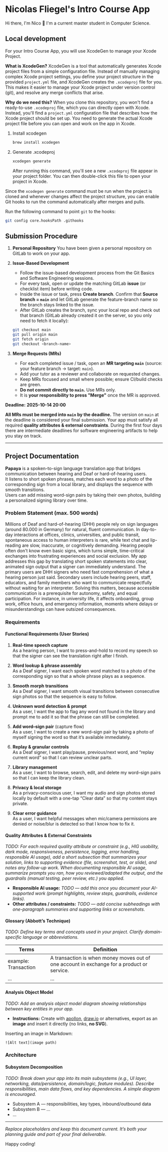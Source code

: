 # Nicolas Fliegel's Intro Course App

Hi there, I'm Nico :wave:
I'm a current master student in Computer Science.

## Local development
For your Intro Course App, you will use XcodeGen to manage your Xcode Project. 

**What is XcodeGen?** XcodeGen is a tool that automatically generates Xcode project files from a simple configuration file. Instead of manually managing complex Xcode project settings, you define your project structure in the provided `project.yml` file, and XcodeGen creates the `.xcodeproj` file for you. This makes it easier to manage your Xcode project under version control (git), and resolve any merge conflicts that arise.

**Why do we need this?** When you clone this repository, you won't find a ready-to-use `.xcodeproj` file, which you can directly open with Xcode. Instead, you'll find a `project.yml` configuration file that describes how the Xcode project should be set up. You need to generate the actual Xcode project file before you can open and work on the app in Xcode.

1. Install xcodegen
    ```bash
    brew install xcodegen
    ```
2. Generate .xcodeproj
    ```bash
    xcodegen generate
    ```
    
    After running this command, you'll see a new `.xcodeproj` file appear in your project folder. You can then double-click this file to open your project in Xcode.

Since the `xcodegen generate` command must be run when the project is cloned and whenever changes affect the project structure, you can enable Git hooks to run the command automatically after merges and pulls.

Run the following command to point `git` to the hooks:
```bash
git config core.hooksPath .githooks
```

## Submission Procedure

1. **Personal Repository**
   You have been given a personal repository on GitLab to work on your app.

2. **Issue-Based Development**

    * Follow the issue-based development process from the Git Basics and Software Engineering sessions.
    * For every task, open or update the matching GitLab **issue** (or checklist item) before writing code.
    * Inside the issue or task, press **Create branch**. Confirm that **Source branch = `main`** and let GitLab generate the feature-branch name so the branch stays linked to the issue.
    * After GitLab creates the branch, sync your local repo and check out that branch (GitLab already created it on the server, so you only need to fetch it locally):

     ```bash
     git checkout main
     git pull origin main
     git fetch origin
     git checkout <branch-name>
     ```

3. **Merge Requests (MRs)**

   * For each completed issue / task, open an **MR targeting `main`** (source: your feature branch → target: `main`).
   * Add your tutor as a reviewer and collaborate on requested changes.
   * Keep MRs focused and small where possible; ensure CI/build checks are green.
   * **Do not commit directly to `main`.** Use MRs only.
   * It is **your responsibility to press "Merge"** once the MR is approved.

**Deadline:** **2025-10-14 20:00**

**All MRs must be merged into `main` by the deadline.** The version on `main` at the deadline is considered your final submission. Your app must satisfy all required **quality attributes & external constraints**. During the first four days there are intermediate deadlines for software engineering artifacts to help you stay on track.

---

## Project Documentation

**Papaya** is a spoken-to-sign language translation app that bridges communication between hearing and Deaf or hard-of-hearing users.  
It listens to short spoken phrases, matches each word to a photo of the corresponding sign from a local library, and displays the sequence with smooth transitions.  
Users can add missing word-sign pairs by taking their own photos, building a personalized signing library over time.

### Problem Statement (max. 500 words)

Millions of Deaf and hard-of-hearing (DHH) people rely on sign languages (around 80.000 in Germany) for natural, fluent communication. In day-to-day interactions at offices, clinics, universities, and public transit, spontaneous access to human interpreters is rare, while text chat and lip-reading are slow, inaccurate, or cognitively demanding. Hearing people often don't know even basic signs, which turns simple, time-critical exchanges into frustrating experiences and social exclusion.
My app addresses this gap by translating short spoken statements into clear, animated sign output that a signer can immediately understand. The primary users are DHH signers who need fast comprehension of what a hearing person just said. Secondary users include hearing peers, staff, educators, and family members who want to communicate respectfully without waiting for an interpreter.
Solving this matters, because accessible communication is a prerequisite for autonomy, safety, and equal participation. For instance, in university life, it affects onboarding, group work, office hours, and emergency information, moments where delays or misunderstandings can have outsized consequences.

### Requirements

#### Functional Requirements (User Stories)

1. **Real-time speech capture** <br />
As a hearing person, I want to press-and-hold to record my speech so that the signer can see the translation right after I finish.

2. **Word lookup & phrase assembly** <br />
As a Deaf signer, I want each spoken word matched to a photo of the corresponding sign so that a whole phrase plays as a sequence.

3. **Smooth morph transitions** <br />
As a Deaf signer, I want smooth visual transitions between consecutive sign photos so that the sequence is easy to follow.

4. **Unknown word detection & prompt** <br />
As a user, I want the app to flag any word not found in the library and prompt me to add it so that the phrase can still be completed.

4. **Add word–sign pair** (capture flow) <br />
As a user, I want to create a new word–sign pair by taking a photo of myself signing the word so that it’s available immediately.

5. **Replay & granular controls** <br />
As a Deaf signer, I want play/pause, previous/next word, and “replay current word” so that I can review unclear parts.

6. **Library management** <br />
As a user, I want to browse, search, edit, and delete my word–sign pairs so that I can keep the library clean.

9. **Privacy & local storage** <br />
As a privacy-conscious user, I want my audio and sign photos stored locally by default with a one-tap “Clear data” so that my content stays private.

10. **Clear error guidance** <br />
As a user, I want helpful messages when mic/camera permissions are denied or noise/blur is detected so that I know how to fix it.

#### Quality Attributes & External Constraints

*TODO: For each required quality attribute or constraint (e.g., HIG usability, dark mode, responsiveness, persistence, logging, error handling, responsible AI usage), add a short subsection that summarizes your solution, links to supporting evidence (file, screenshot, test, or slide), and notes any follow-up work. When documenting responsible AI usage, summarize prompts you ran, how you reviewed/adapted the output, and the guardrails (manual testing, peer review, etc.) you applied.*

* **Responsible AI usage:** *TODO — add this once you document your AI-supported work (prompt highlights, review steps, guardrails, evidence links).*
* **Other attributes / constraints:** *TODO — add concise subheadings with one-paragraph summaries and supporting links or screenshots.*

#### Glossary (Abbott’s Technique)

*TODO: Define key terms and concepts used in your project. Clarify domain-specific language or abbreviations.*

| Terms    | Definition      |
| ------------- | ------------- |
| example: Transaction | A transaction is when money moves out of one account in exchange for a product or service. |
| ... | ... |

#### Analysis Object Model

*TODO: Add an analysis object model diagram showing relationships between key entities in your app.*

* **Instructions:** Create with [apollon](https://apollon.ase.cit.tum.de), [draw.io](https://draw.io) or alternatives, export as an **image** and insert it directly (no links, **no SVG**).

Inserting an image in Markdown:
``` 
![Alt text](image path)
``` 

### Architecture

#### Subsystem Decomposition

*TODO: Break down your app into its main subsystems (e.g., UI layer, networking, data/persistence, domain/logic, feature modules). Describe responsibilities, main data flows, and key dependencies. A simple diagram is encouraged.*

* Subsystem A — responsibilities, key types, inbound/outbound data
* Subsystem B — ...
* ...

---

*Replace placeholders and keep this document current. It’s both your planning guide and part of your final deliverable.*

Happy coding!
